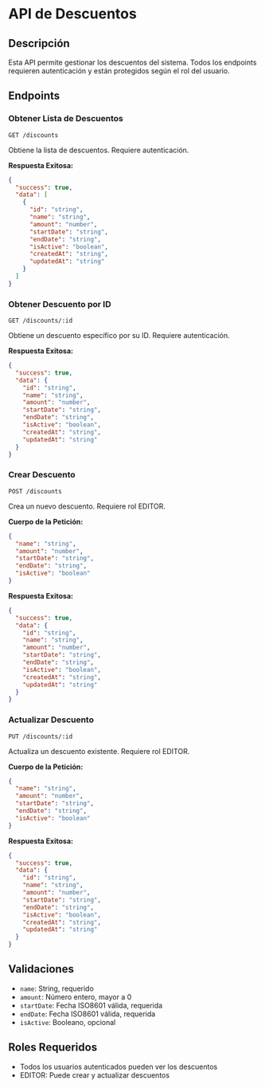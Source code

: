 # API de Descuentos

## Descripción
Esta API permite gestionar los descuentos del sistema. Todos los endpoints requieren autenticación y están protegidos según el rol del usuario.

## Endpoints

### Obtener Lista de Descuentos
```http
GET /discounts
```
Obtiene la lista de descuentos. Requiere autenticación.

**Respuesta Exitosa:**
```json
{
  "success": true,
  "data": [
    {
      "id": "string",
      "name": "string",
      "amount": "number",
      "startDate": "string",
      "endDate": "string",
      "isActive": "boolean",
      "createdAt": "string",
      "updatedAt": "string"
    }
  ]
}
```

### Obtener Descuento por ID
```http
GET /discounts/:id
```
Obtiene un descuento específico por su ID. Requiere autenticación.

**Respuesta Exitosa:**
```json
{
  "success": true,
  "data": {
    "id": "string",
    "name": "string",
    "amount": "number",
    "startDate": "string",
    "endDate": "string",
    "isActive": "boolean",
    "createdAt": "string",
    "updatedAt": "string"
  }
}
```

### Crear Descuento
```http
POST /discounts
```
Crea un nuevo descuento. Requiere rol EDITOR.

**Cuerpo de la Petición:**
```json
{
  "name": "string",
  "amount": "number",
  "startDate": "string",
  "endDate": "string",
  "isActive": "boolean"
}
```

**Respuesta Exitosa:**
```json
{
  "success": true,
  "data": {
    "id": "string",
    "name": "string",
    "amount": "number",
    "startDate": "string",
    "endDate": "string",
    "isActive": "boolean",
    "createdAt": "string",
    "updatedAt": "string"
  }
}
```

### Actualizar Descuento
```http
PUT /discounts/:id
```
Actualiza un descuento existente. Requiere rol EDITOR.

**Cuerpo de la Petición:**
```json
{
  "name": "string",
  "amount": "number",
  "startDate": "string",
  "endDate": "string",
  "isActive": "boolean"
}
```

**Respuesta Exitosa:**
```json
{
  "success": true,
  "data": {
    "id": "string",
    "name": "string",
    "amount": "number",
    "startDate": "string",
    "endDate": "string",
    "isActive": "boolean",
    "createdAt": "string",
    "updatedAt": "string"
  }
}
```

## Validaciones
- `name`: String, requerido
- `amount`: Número entero, mayor a 0
- `startDate`: Fecha ISO8601 válida, requerida
- `endDate`: Fecha ISO8601 válida, requerida
- `isActive`: Booleano, opcional

## Roles Requeridos
- Todos los usuarios autenticados pueden ver los descuentos
- EDITOR: Puede crear y actualizar descuentos 